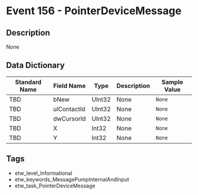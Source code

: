 # Event 156 - PointerDeviceMessage

## Description
None

## Data Dictionary
|Standard Name|Field Name|Type|Description|Sample Value|
|---|---|---|---|---|
|TBD|bNew|UInt32|None|`None`|
|TBD|ulContactId|UInt32|None|`None`|
|TBD|dwCursorId|UInt32|None|`None`|
|TBD|X|Int32|None|`None`|
|TBD|Y|Int32|None|`None`|

## Tags
* etw_level_Informational
* etw_keywords_MessagePumpInternalAndInput
* etw_task_PointerDeviceMessage